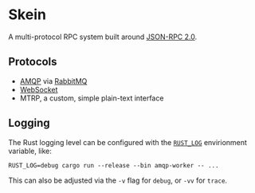# Skein

A multi-protocol RPC system built around [JSON-RPC 2.0](https://www.jsonrpc.org/specification).

## Protocols

* [AMQP](https://www.amqp.org) via [RabbitMQ](https://www.rabbitmq.com)
* [WebSocket](https://datatracker.ietf.org/doc/html/rfc6455)
* MTRP, a custom, simple plain-text interface

## Logging

The Rust logging level can be configured with the [`RUST_LOG`](https://rust-lang-nursery.github.io/rust-cookbook/development_tools/debugging/config_log.html)
envirionment variable, like:

```shell
RUST_LOG=debug cargo run --release --bin amqp-worker -- ...
```

This can also be adjusted via the `-v` flag for `debug`, or `-vv` for `trace`.
